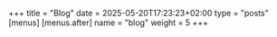 +++
title = "Blog"
date = 2025-05-20T17:23:23+02:00
type = "posts"
[menus]
[menus.after]
    name = "blog"
    weight = 5
+++
